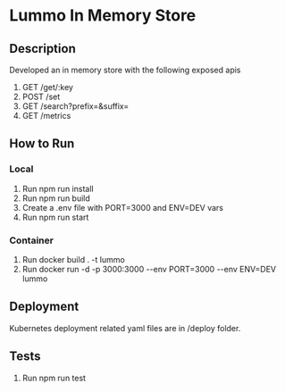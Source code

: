 # Lummo In Memory Store

## Description

Developed an in memory store with the following exposed apis

1. GET /get/:key
2. POST /set
3. GET /search?prefix=&suffix=
4. GET /metrics

## How to Run

### Local

1. Run npm run install
2. Run npm run build
3. Create a .env file with PORT=3000 and ENV=DEV vars
4. Run npm run start

### Container

1. Run docker build . -t lummo
2. Run docker run -d -p 3000:3000 --env PORT=3000 --env ENV=DEV lummo

## Deployment

Kubernetes deployment related yaml files are in /deploy folder.

## Tests

1. Run npm run test
